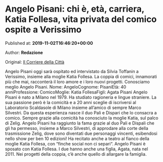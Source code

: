 
# Angelo Pisani: chi è, età, carriera, Katia Follesa, vita privata del comico ospite a Verissimo

Published at: **2019-11-02T16:46:20+00:00**

Author: **Redazione**

Original: [Il Corriere della Città](https://www.ilcorrieredellacitta.com/news/angelo-pisani-chi-e-eta-carriera-katia-follesa-vita-privata-del-comico-ospite-a-verissimo.html)

Angelo Pisani oggi sarà ospitato ed intervistato da Silvia Toffanin a Verissimo, insieme alla moglie Katia Follesa. La coppia di comici, innamorati più che mai, racconterà il loro amore e i loro nuovi progetti.
Conosciamo meglio Angelo Pisani.
Nome: AngeloCognome: PisaniEtà: 40 anniProfessione: ComicoMoglie: Katia FollesaFigli: Agata Pisani
Angelo Pisani è nato a Milano nel 1979.
Ha studiato ragioneria e lingue straniere. La sua passione però è la comicità e a 20 anni sceglie di iscriversi al Laboratorio Scaldasole di Milano insieme all’amico di sempre Marco Silvestri. Da questa esperienza nasce il duo Pali e Dispari che lo consacra a comico.
Sempre grazie alla comicità ha conosciuto la moglie Katia, sul palco di Zelig.
Angelo Pisani ha raggiunto la fama grazie al duo Pali e Dispali che gli ha permesso, insieme a Marco Silvestri, di approdare alla corte della trasmissione Zelig, dove sono diventati due personaggi vincenti, esibendosi nello show per ben 10 edizioni!
Ha recitato anche a teatro al fianco della moglie Katia Follesa, con “finche social non ci separi“.
Angelo Pisani è sposato con Katia Follesa. I due hanno anche una figlia, Agata, nata nel 2011. Nei progetti della coppia, c’è anche quello di allargare la famiglia. 
 

